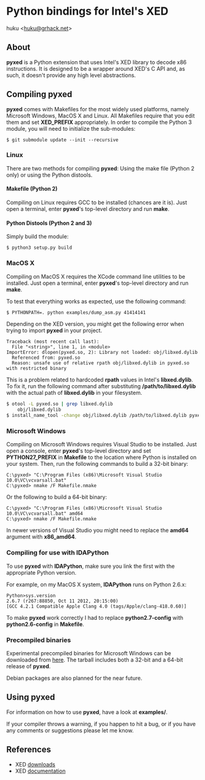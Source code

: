 # Python bindings for Intel's XED

huku &lt;[huku@grhack.net](mailto:huku@grhack.net)&gt;


## About

**pyxed** is a Python extension that uses Intel's XED library to decode x86
instructions. It is designed to be a wrapper around XED's C API and, as such,
it doesn't provide any high level abstractions.


## Compiling pyxed

**pyxed** comes with Makefiles for the most widely used platforms, namely
Microsoft Windows, MacOS X and Linux. All Makefiles require that you edit them
and set **XED_PREFIX** appropriately. In order to compile the Python 3 
module, you will need to initialize the sub-modules:

```shell script
$ git submodule update --init --recursive
````

### Linux

There are two methods for compiling **pyxed**: Using the make file (Python 2 only)
or using the Python distools.

#### Makefile (Python 2)

Compiling on Linux requires GCC to be installed (chances are it is). Just open a
terminal, enter **pyxed**'s top-level directory and run **make**.

#### Python Distools (Python 2 and 3)

Simply build the module:

```shell script
$ python3 setup.py build
````


### MacOS X

Compiling on MacOS X requires the XCode command line utilities to be installed.
Just open a terminal, enter **pyxed**'s top-level directory and run **make**.

To test that everything works as expected, use the following command:

```sh
$ PYTHONPATH=. python examples/dump_asm.py 41414141
```

Depending on the XED version, you might get the following error when trying to
import **pyxed** in your project.

```
Traceback (most recent call last):
  File "<string>", line 1, in <module>
ImportError: dlopen(pyxed.so, 2): Library not loaded: obj/libxed.dylib
  Referenced from: pyxed.so
  Reason: unsafe use of relative rpath obj/libxed.dylib in pyxed.so with restricted binary
```

This is a problem related to hardcoded **rpath** values in Intel's **libxed.dylib**.
To fix it, run the following command after substituting **/path/to/libxed.dylib**
with the actual path of **libxed.dylib** in your filesystem.

```sh
$ otool -L pyxed.so | grep libxed.dylib
    obj/libxed.dylib
$ install_name_tool -change obj/libxed.dylib /path/to/libxed.dylib pyxed.so
```


### Microsoft Windows

Compiling on Microsoft Windows requires Visual Studio to be installed. Just open
a console, enter **pyxed**'s top-level directory and set **PYTHON27_PREFIX** in
**Makefile** to the location where Python is installed on your system. Then, run
the following commands to build a 32-bit binary:

```
C:\pyxed> "C:\Program Files (x86)\Microsoft Visual Studio 10.0\VC\vcvarsall.bat"
C:\pyxed> nmake /F Makefile.nmake
```

Or the following to build a 64-bit binary:

```
C:\pyxed> "C:\Program Files (x86)\Microsoft Visual Studio 10.0\VC\vcvarsall.bat" amd64
C:\pyxed> nmake /F Makefile.nmake
```

In newer versions of Visual Studio you might need to replace the **amd64**
argument with **x86\_amd64**.


### Compiling for use with IDAPython

To use **pyxed** with **IDAPython**, make sure you link the first with the
appropriate Python version.

For example, on my MacOS X system, **IDAPython** runs on Python 2.6.x:

```
Python>sys.version
2.6.7 (r267:88850, Oct 11 2012, 20:15:00)
[GCC 4.2.1 Compatible Apple Clang 4.0 (tags/Apple/clang-418.0.60)]
```

To make **pyxed** work correctly I had to replace **python2.7-config** with
**python2.6-config** in **Makefile**.


### Precompiled binaries

Experimental precompiled binaries for Microsoft Windows can be downloaded from
[here](https://www.grhack.net/pyxed-vs2012-xed_2016_02_02.tgz). The tarball
includes both a 32-bit and a 64-bit release of **pyxed**.

Debian packages are also planned for the near future.


## Using pyxed

For information on how to use **pyxed**, have a look at **examples/**.

If your compiler throws a warning, if you happen to hit a bug, or if you have
any comments or suggestions please let me know.


## References

  * XED [downloads](https://software.intel.com/en-us/articles/xed-x86-encoder-decoder-software-library)
  * XED [documentation](https://software.intel.com/sites/landingpage/xed/ref-manual/html/index.html)

